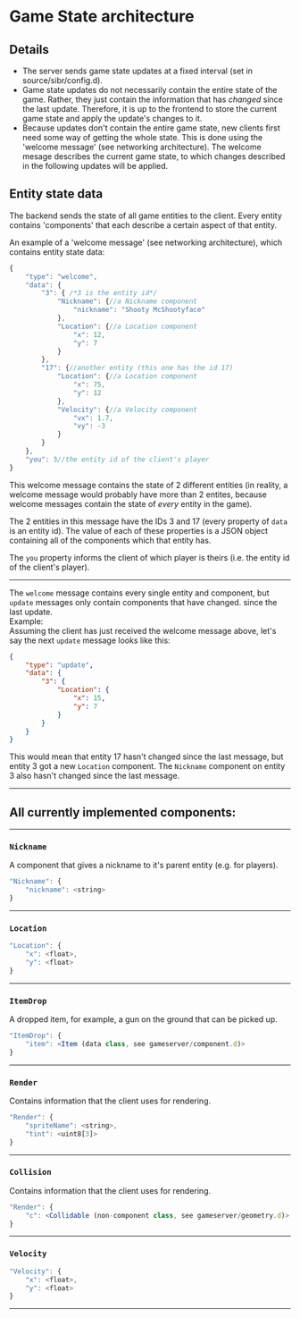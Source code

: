 # Game State architecture

## Details
- The server sends game state updates at a fixed interval (set in source/sibr/config.d).
- Game state updates do not necessarily contain the entire state of the game. Rather, they just contain the information that has *changed* since the last update. Therefore, it is up to the frontend to store the current game state and apply the update's changes to it.
- Because updates don't contain the entire game state, new clients first need some way of getting the whole state. This is done using the 'welcome message' (see networking architecture). The welcome mesage describes the current game state, to which changes described in the following updates will be applied.

## Entity state data
The backend sends the state of all game entities to the client. Every entity contains 'components' that each describe a certain aspect of that entity.

An example of a 'welcome message' (see networking architecture), which contains entity state data:
<!-- The code here is actually JSON, but javascript highlighting is used to allow comments -->
```JavaScript
{
	"type": "welcome",
	"data": {
		"3": { /*3 is the entity id*/
			"Nickname": {//a Nickname component
				"nickname": "Shooty McShootyface"
			},
			"Location": {//a Location component
				"x": 12,
				"y": 7
			}
		},
		"17": {//another entity (this one has the id 17)
			"Location": {//a Location component
				"x": 75,
				"y": 12
			},
			"Velocity": {//a Velocity component
				"vx": 1.7,
				"vy": -3
			}
		}
	},
	"you": 3//the entity id of the client's player
}
```

This welcome message contains the state of 2 different entities (in reality, a welcome message would probably have more than 2 entites, because welcome messages contain the state of *every* entity in the game).

The 2 entities in this message have the IDs 3 and 17 (every property of `data` is an entity id). The value of each of these properties is a JSON object containing all of the components which that entity has.

The `you` property informs the client of which player is theirs (i.e. the entity id of the client's player).

---

The `welcome` message contains every single entity and component, but `update` messages only contain components that have changed. since the last update.<br>
Example:<br>
Assuming the client has just received the welcome message above, let's say the next `update` message looks like this:
```JSON
{
	"type": "update",
	"data": {
		"3": {
			"Location": {
				"x": 15,
				"y": 7
			}
		}
	}
}
```

This would mean that entity 17 hasn't changed since the last message, but entity 3 got a new `Location` component. The `Nickname` component on entity 3 also hasn't changed since the last message.

---

## All currently implemented components:

---

### `Nickname`

A component that gives a nickname to it's parent entity (e.g. for players).

<!-- The code here is actually JSON, but javascript highlighting displays better -->
```JavaScript
"Nickname": {
	"nickname": <string>
}
```

---

### `Location`

```JavaScript
"Location": {
	"x": <float>,
	"y": <float>
}
```

---

### `ItemDrop`

A dropped item, for example, a gun on the ground that can be picked up.

```JavaScript
"ItemDrop": {
	"item": <Item (data class, see gameserver/component.d)>
}
```

---

### `Render`
Contains information that the client uses for rendering.

```JavaScript
"Render": {
	"spriteName": <string>,
	"tint": <uint8[3]>
}
```

---
### `Collision`
Contains information that the client uses for rendering.

```JavaScript
"Render": {
	"c": <Collidable (non-component class, see gameserver/geometry.d)>
}
```

---
### `Velocity`

```JavaScript
"Velocity": {
	"x": <float>,
	"y": <float>
}
```

---